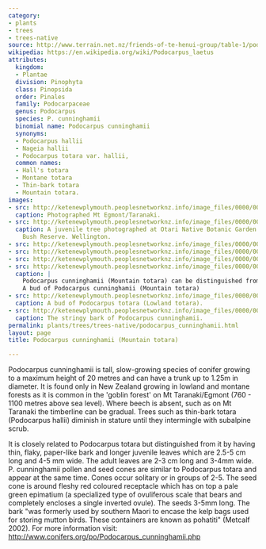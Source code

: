 ```yaml
---
category:
- plants
- trees
- trees-native
source: http://www.terrain.net.nz/friends-of-te-henui-group/table-1/podocarpus-cunningham-hall-s-totara.html
wikipedia: https://en.wikipedia.org/wiki/Podocarpus_laetus
attributes:
  kingdom:
  - Plantae
  division: Pinophyta
  class: Pinopsida
  order: Pinales
  family: Podocarpaceae
  genus: Podocarpus
  species: P. cunninghamii
  binomial name: Podocarpus cunninghamii
  synonyms:
  - Podocarpus hallii
  - Nageia hallii
  - Podocarpus totara var. hallii,
  common names:
  - Hall's totara
  - Montane totara
  - Thin-bark totara
  - Mountain totara.
images:
- src: http://ketenewplymouth.peoplesnetworknz.info/image_files/0000/0005/4899/Podocarpus_cunninghamii___Mountain_totara.JPG
  caption: Photographed Mt Egmont/Taranaki.
- src: http://ketenewplymouth.peoplesnetworknz.info/image_files/0000/0003/7874/Podocarpus_cunninghamii__Podocarpus_hallii__Hall_s_totara__Thin_bark_totara-002__1_.JPG
  caption: A juvenile tree photographed at Otari Native Botanic Garden and Wilton's
    Bush Reserve. Wellington.
- src: http://ketenewplymouth.peoplesnetworknz.info/image_files/0000/0008/5373/Podocarpus_cunninghamii__Mountain_totara_.JPG
- src: http://ketenewplymouth.peoplesnetworknz.info/image_files/0000/0005/4889/Podocarpus_cunninghamii___Mountain_totara-001.JPG
- src: http://ketenewplymouth.peoplesnetworknz.info/image_files/0000/0005/4884/Podocarpus_cunninghamii__Mountain_totara-005.JPG
- src: http://ketenewplymouth.peoplesnetworknz.info/image_files/0000/0005/4894/Podocarpus_cunninghamii___Mountain_totara-003.jpg
  caption: |
    Podocarpus cunninghamii (Mountain totara) can be distinguished from Podocarpus totara (lowland totara) by the shape and size of its resting bud.
    A bud of Podocarpus cunninghamii (Mountain totara)
- src: http://ketenewplymouth.peoplesnetworknz.info/image_files/0000/0005/4904/Podocarpus_totara__Totara__Lowland_Totara-004.JPG
  caption: A bud of Podocarpus totara (Lowland totara).
- src: http://ketenewplymouth.peoplesnetworknz.info/image_files/0000/0005/4879/Podocarpus_cunninghamii__Mountain_totara-004.JPG
  caption: The stringy bark of Podocarpus cunninghamii.
permalink: plants/trees/trees-native/podocarpus_cunninghamii.html
layout: page
title: Podocarpus cunninghamii (Mountain totara)

---
```

Podocarpus cunninghamii is tall, slow-growing species of conifer growing to a maximum height of 20 metres and can have a trunk up to 1.25m in diameter. It is found only in New Zealand growing in lowland and montane forests as it is common in the 'goblin forest' on Mt Taranaki/Egmont (760 - 1100 metres above sea level). Where beech is absent, such as on Mt Taranaki the timberline can be gradual. Trees such as thin-bark totara (Podocarpus hallii) diminish in stature until they intermingle with subalpine scrub. 

It is closely related to Podocarpus totara but distinguished from it by having thin, flaky, paper-like bark and longer juvenile leaves which are 2.5-5 cm long and 4-5 mm wide. The adult leaves are 2-3 cm long and 3-4mm wide.
P. cunninghamii pollen and seed cones are similar to Podocarpus totara and appear at the same time. Cones occur solitary or in groups of 2-5. The seed cone is around fleshy red coloured receptacle which has on top a pale green epimatium (a specialized type of ovuliferous scale that bears and completely encloses a single inverted ovule). The seeds 3-5mm long.
The bark "was formerly used by southern Maori to encase the kelp bags used for storing mutton birds. These containers are known as pohatiti" (Metcalf 2002).
For more information visit: <a href="http://www.conifers.org/po/Podocarpus_cunninghamii.php" target="_blank">http://www.conifers.org/po/Podocarpus_cunninghamii.php</a>
